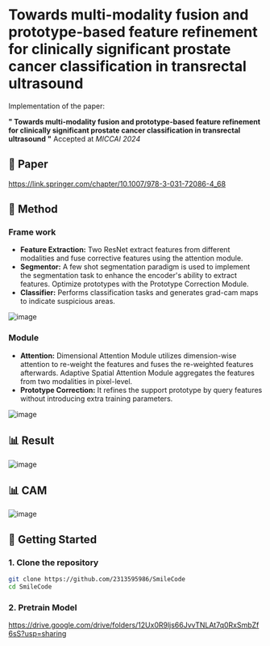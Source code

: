 # Towards multi-modality fusion and prototype-based feature refinement for clinically significant prostate cancer classification in transrectal ultrasound

Implementation of the paper:

**" Towards multi-modality fusion and prototype-based feature refinement for clinically significant prostate cancer classification in transrectal ultrasound "**  Accepted at *MICCAI 2024*

## 📄 Paper
https://link.springer.com/chapter/10.1007/978-3-031-72086-4_68

## 🧠 Method
### Frame work
- **Feature Extraction:** Two ResNet extract features from different modalities and fuse corrective features using the attention module.
- **Segmentor:** A few shot segmentation paradigm is used to implement the segmentation task to enhance the encoder's ability to extract features. Optimize prototypes with the Prototype Correction Module.
- **Classifier:** Performs classification tasks and generates grad-cam maps to indicate suspicious areas.
  
![image](https://github.com/user-attachments/assets/2fc52ec8-c101-406e-a817-b88b3f7dc69a)
### Module
- **Attention:** Dimensional Attention Module utilizes dimension-wise attention to re-weight the features and fuses the re-weighted features afterwards. Adaptive Spatial Attention Module aggregates the features from two modalities in pixel-level.
- **Prototype Correction:** It refines the support prototype by query features without introducing extra training parameters.

![image](https://github.com/user-attachments/assets/fd0e3e2a-4e50-4dd4-afc2-6c68680de256)
## 📊 Result
![image](https://github.com/user-attachments/assets/9662f9d9-e829-4f96-8e2d-c86792f3a3f6)
## 📊 CAM
![image](https://github.com/user-attachments/assets/b60bf7c3-42de-469f-8ad2-24275cad06e5)

## 🚀 Getting Started

### 1. Clone the repository

```bash
git clone https://github.com/2313595986/SmileCode
cd SmileCode
```

### 2. Pretrain Model
https://drive.google.com/drive/folders/12Ux0R9ljs66JvvTNLAt7q0RxSmbZf6sS?usp=sharing




